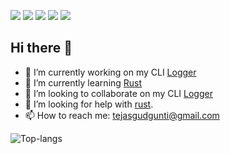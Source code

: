 ![](https://img.shields.io/badge/OS-Linux-informational?style=plastic&logo=linux&logoColor=white&color=2bbc8a)
![](https://img.shields.io/badge/Editor-Kakoune-informational?style=plastic&logo=<LOGO_NAME>&logoColor=white&color=2bbc8a)
![](https://img.shields.io/badge/Code-Python-informational?style=plastic&logo=python&logoColor=white&color=2bbc8a)
![](https://img.shields.io/badge/Code-Rust-informational?style=plastic&logo=rust&logoColor=white&color=2bbc8a)
![](https://img.shields.io/badge/Shell-Bash-informational?style=plastic&logo=gnu-bash&logoColor=white&color=2bbc8a)

## Hi there 👋

- 🔭 I’m currently working on my CLI [Logger](https://github.com/python128/Logger-)
- 🌱 I’m currently learning [Rust](https://www.rust-lang.org/)
- 👯 I’m looking to collaborate on my CLI [Logger](https://github.com/python128/Logger-)
- 🤔 I’m looking for help with [rust](https://rust-lang.org).
- 📫 How to reach me: tejasgudgunti@gmail.com


![Top-langs](https://github-readme-stats.vercel.app/api/top-langs/?username=python128&theme=radical&layout=compact)

